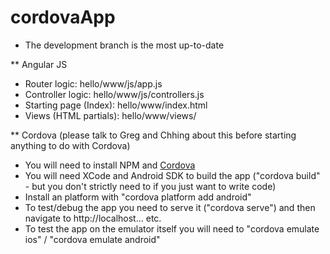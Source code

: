 # cordovaApp

- The development branch is the most up-to-date

** Angular JS
- Router logic: hello/www/js/app.js
- Controller logic: hello/www/js/controllers.js
- Starting page (Index): hello/www/index.html
- Views (HTML partials): hello/www/views/

** Cordova (please talk to Greg and Chhing about this before starting anything to do with Cordova)
- You will need to install NPM and [Cordova](http://cordova.apache.org/docs/en/5.0.0/guide_overview_index.md.html#Overview)
- You will need XCode and Android SDK to build the app ("cordova build" - but you don't strictly need to if you just want to write code)
- Install an platform with "cordova platform add android"
- To test/debug the app you need to serve it ("cordova serve") and then navigate to http://localhost... etc.
- To test the app on the emulator itself you will need to "cordova emulate ios" / "cordova emulate android"
